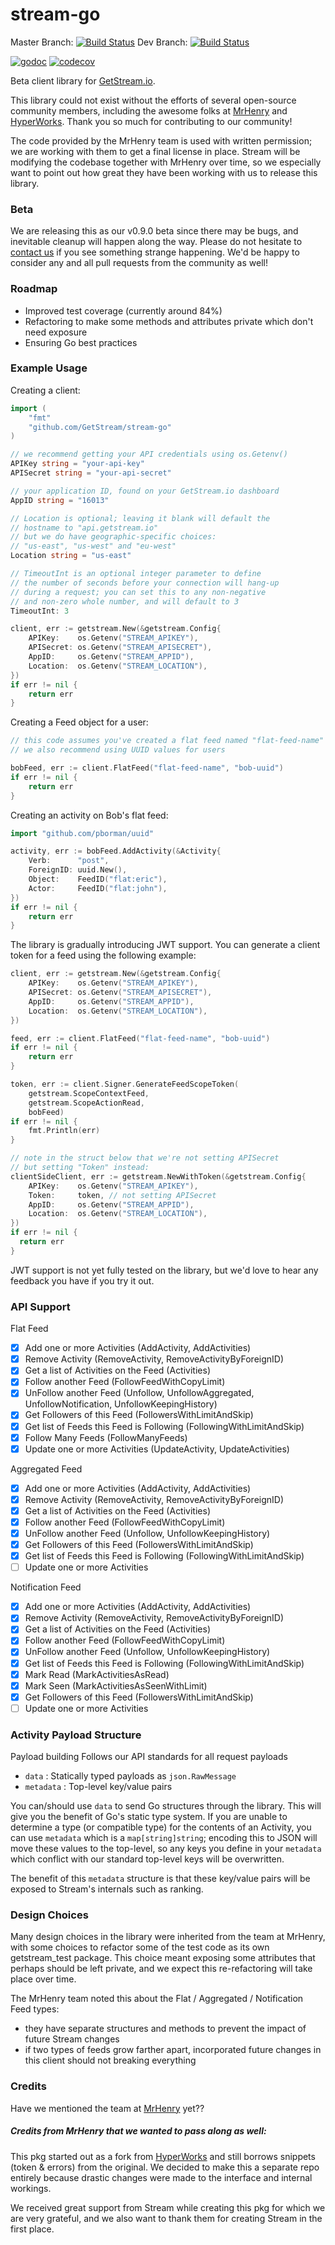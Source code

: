 # stream-go

Master Branch: [![Build Status](https://travis-ci.org/GetStream/stream-go.svg?branch=master)](https://travis-ci.org/GetStream/stream-go)
Dev Branch: [![Build Status](https://travis-ci.org/GetStream/stream-go.svg?branch=dev)](https://travis-ci.org/GetStream/stream-go)

[![godoc](https://godoc.org/github.com/GetStream/stream-go?status.svg)](https://godoc.org/github.com/GetStream/stream-go)
[![codecov](https://codecov.io/gh/GetStream/stream-go/branch/master/graph/badge.svg)](https://codecov.io/gh/GetStream/stream-go)

Beta client library for [GetStream.io](//getstream.io).

This library could not exist without the efforts of several open-source community members, 
including the awesome folks at [MrHenry](//github.com/mrhenry) and 
[HyperWorks](//github.com/hyperworks). Thank you so much for contributing
to our community!

The code provided by the MrHenry team is used with written permission; we are working 
with them to get a final license in place. Stream will be modifying the codebase 
together with MrHenry over time, so we especially want to point out how great they 
have been working with us to release this library.

### Beta

We are releasing this as our v0.9.0 beta since there may be bugs, and inevitable cleanup 
will happen along the way. Please do not hesitate to [contact us](mailto:support@getstream.io)
if you see something strange happening. We'd be happy to consider any and all pull 
requests from the community as well!

### Roadmap

- Improved test coverage (currently around 84%)
- Refactoring to make some methods and attributes private which don't need exposure
- Ensuring Go best practices

### Example Usage

Creating a client:
```go
import (
	"fmt"
	"github.com/GetStream/stream-go"
)

// we recommend getting your API credentials using os.Getenv()
APIKey string = "your-api-key"
APISecret string = "your-api-secret"

// your application ID, found on your GetStream.io dashboard
AppID string = "16013"

// Location is optional; leaving it blank will default the
// hostname to "api.getstream.io"
// but we do have geographic-specific choices:
// "us-east", "us-west" and "eu-west"
Location string = "us-east"

// TimeoutInt is an optional integer parameter to define
// the number of seconds before your connection will hang-up
// during a request; you can set this to any non-negative
// and non-zero whole number, and will default to 3 
TimeoutInt: 3

client, err := getstream.New(&getstream.Config{
    APIKey:    os.Getenv("STREAM_APIKEY"),
    APISecret: os.Getenv("STREAM_APISECRET"),
    AppID:     os.Getenv("STREAM_APPID"),
    Location:  os.Getenv("STREAM_LOCATION"),
})
if err != nil {
    return err
}
```

Creating a Feed object for a user:

```go
// this code assumes you've created a flat feed named "flat-feed-name" for your app
// we also recommend using UUID values for users

bobFeed, err := client.FlatFeed("flat-feed-name", "bob-uuid")
if err != nil {
    return err
}
```

Creating an activity on Bob's flat feed:
```go
import "github.com/pborman/uuid"

activity, err := bobFeed.AddActivity(&Activity{
    Verb:      "post",
    ForeignID: uuid.New(),
    Object:    FeedID("flat:eric"),
    Actor:     FeedID("flat:john"),
})
if err != nil {
    return err
}
```

The library is gradually introducing JWT support. You can generate a client token
for a feed using the following example:

```go
client, err := getstream.New(&getstream.Config{
    APIKey:    os.Getenv("STREAM_APIKEY"),
    APISecret: os.Getenv("STREAM_APISECRET"),
    AppID:     os.Getenv("STREAM_APPID"),
    Location:  os.Getenv("STREAM_LOCATION"),
})

feed, err := client.FlatFeed("flat-feed-name", "bob-uuid")
if err != nil {
    return err
}

token, err := client.Signer.GenerateFeedScopeToken(
    getstream.ScopeContextFeed, 
    getstream.ScopeActionRead, 
    bobFeed)
if err != nil {
    fmt.Println(err)
}

// note in the struct below that we're not setting APISecret
// but setting "Token" instead:
clientSideClient, err := getstream.NewWithToken(&getstream.Config{
    APIKey:    os.Getenv("STREAM_APIKEY"),
    Token:     token, // not setting APISecret
    AppID:     os.Getenv("STREAM_APPID"),
    Location:  os.Getenv("STREAM_LOCATION"),
})
if err != nil {
  return err
}
```

JWT support is not yet fully tested on the library, but we'd love to 
hear any feedback you have if you try it out.

### API Support

Flat Feed

- [x] Add one or more Activities (AddActivity, AddActivities)
- [x] Remove Activity (RemoveActivity, RemoveActivityByForeignID)
- [x] Get a list of Activities on the Feed (Activities)
- [x] Follow another Feed (FollowFeedWithCopyLimit)
- [x] UnFollow another Feed (Unfollow, UnfollowAggregated, UnfollowNotification, UnfollowKeepingHistory)
- [x] Get Followers of this Feed (FollowersWithLimitAndSkip)
- [x] Get list of Feeds this Feed is Following (FollowingWithLimitAndSkip)
- [x] Follow Many Feeds (FollowManyFeeds)
- [x] Update one or more Activities (UpdateActivity, UpdateActivities)

Aggregated Feed

- [x] Add one or more Activities (AddActivity, AddActivities)
- [x] Remove Activity (RemoveActivity, RemoveActivityByForeignID)
- [x] Get a list of Activities on the Feed (Activities)
- [x] Follow another Feed (FollowFeedWithCopyLimit)
- [x] UnFollow another Feed (Unfollow, UnfollowKeepingHistory)
- [x] Get Followers of this Feed (FollowersWithLimitAndSkip)
- [x] Get list of Feeds this Feed is Following (FollowingWithLimitAndSkip)
- [ ] Update one or more Activities

Notification Feed

- [x] Add one or more Activities (AddActivity, AddActivities)
- [x] Remove Activity (RemoveActivity, RemoveActivityByForeignID)
- [x] Get a list of Activities on the Feed (Activities)
- [x] Follow another Feed (FollowFeedWithCopyLimit)
- [x] UnFollow another Feed (Unfollow, UnfollowKeepingHistory)
- [x] Get list of Feeds this Feed is Following (FollowingWithLimitAndSkip)
- [x] Mark Read (MarkActivitiesAsRead)
- [x] Mark Seen (MarkActivitiesAsSeenWithLimit)
- [x] Get Followers of this Feed (FollowersWithLimitAndSkip)
- [ ] Update one or more Activities

### Activity Payload Structure

Payload building Follows our API standards for all request payloads
- `data` : Statically typed payloads as `json.RawMessage`
- `metadata` : Top-level key/value pairs

You can/should use `data` to send Go structures through the library. This 
will give you the benefit of Go's static type system. If you are unable
to determine a type (or compatible type) for the contents of an Activity,
you can use `metadata` which is a `map[string]string`; encoding this to
JSON will move these values to the top-level, so any keys you define in
your `metadata` which conflict with our standard top-level keys will be
overwritten.

The benefit of this `metadata` structure is that these key/value pairs 
will be exposed to Stream's internals such as ranking.

### Design Choices

Many design choices in the library were inherited from the team at MrHenry,
with some choices to refactor some of the test code as its own getstream_test
package. This choice meant exposing some attributes that perhaps should
be left private, and we expect this re-refactoring will take place over
time.

The MrHenry team noted this about the Flat / Aggregated / Notification 
Feed types:
- they have separate structures and methods to prevent the impact of 
future Stream changes
- if two types of feeds grow farther apart, incorporated future changes
in this client should not breaking everything

### Credits

Have we mentioned the team at [MrHenry](//github.com/mrhenry) yet??

##### Credits from MrHenry that we wanted to pass along as well:

This pkg started out as a fork from [HyperWorks](//github.com/hyperworks/go-getstream)
and still borrows snippets (token & errors) from the original. We 
decided to make this a separate repo entirely because drastic changes 
were made to the interface and internal workings.

We received great support from Stream while creating this pkg for which
we are very grateful, and we also want to thank them for creating 
Stream in the first place.

